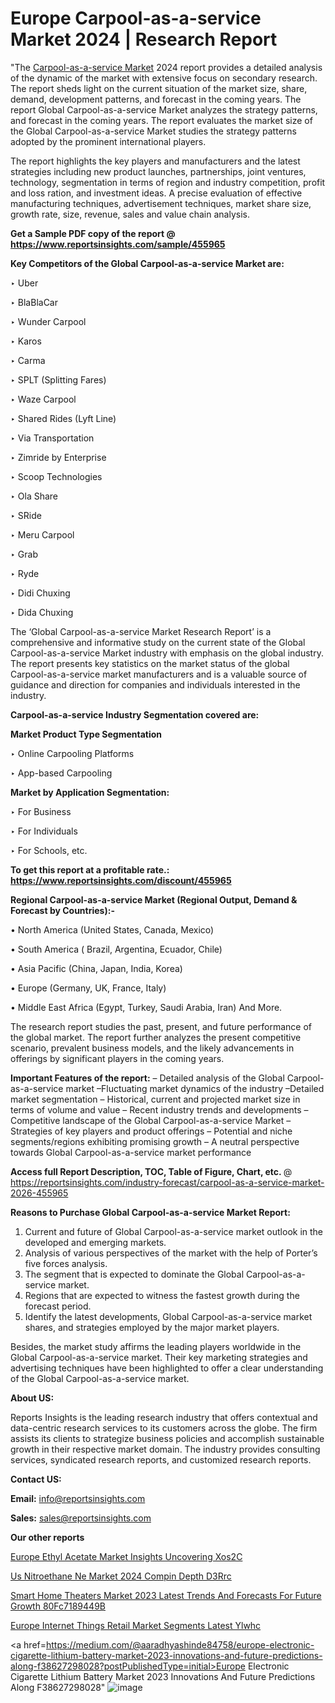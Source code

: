 # Europe Carpool-as-a-service Market 2024 | Research Report

"The <a href=https://www.reportsinsights.com/sample/455965>Carpool-as-a-service Market</a> 2024 report provides a detailed analysis of the dynamic of the market with extensive focus on secondary research. The report sheds light on the current situation of the market size, share, demand, development patterns, and forecast in the coming years. The report Global Carpool-as-a-service Market analyzes the strategy patterns, and forecast in the coming years. The report evaluates the market size of the Global Carpool-as-a-service Market studies the strategy patterns adopted by the prominent international players.

The report highlights the key players and manufacturers and the latest strategies including new product launches, partnerships, joint ventures, technology, segmentation in terms of region and industry competition, profit and loss ration, and investment ideas. A precise evaluation of effective manufacturing techniques, advertisement techniques, market share size, growth rate, size, revenue, sales and value chain analysis.

<strong>Get a Sample PDF copy of the report @ <a href=https://www.reportsinsights.com/sample/455965 style=color:#0000ff;>https://www.reportsinsights.com/sample/455965</a></strong>

<strong>Key Competitors of the Global Carpool-as-a-service Market are:</strong>

‣ Uber

‣ BlaBlaCar

‣ Wunder Carpool

‣ Karos

‣ Carma

‣ SPLT (Splitting Fares)

‣ Waze Carpool

‣ Shared Rides (Lyft Line)

‣ Via Transportation

‣ Zimride by Enterprise

‣ Scoop Technologies

‣ Ola Share

‣ SRide

‣ Meru Carpool

‣ Grab

‣ Ryde

‣ Didi Chuxing

‣ Dida Chuxing

The ‘Global Carpool-as-a-service Market Research Report’ is a comprehensive and informative study on the current state of the Global Carpool-as-a-service Market industry with emphasis on the global industry. The report presents key statistics on the market status of the global Carpool-as-a-service market manufacturers and is a valuable source of guidance and direction for companies and individuals interested in the industry.

<strong>Carpool-as-a-service Industry Segmentation covered are:</strong>

<strong>Market Product Type Segmentation</strong>

‣ Online Carpooling Platforms

‣ App-based Carpooling

<strong>Market by Application Segmentation:</strong>

‣ For Business

‣ For Individuals

‣ For Schools, etc.

<strong>To get this report at a profitable rate.: <a href=https://www.reportsinsights.com/discount/455965 style=color:#0000ff;>https://www.reportsinsights.com/discount/455965</a></strong>

<strong>Regional Carpool-as-a-service Market (Regional Output, Demand &amp; Forecast by Countries):-</strong>

• North America (United States, Canada, Mexico)

• South America ( Brazil, Argentina, Ecuador, Chile)

• Asia Pacific (China, Japan, India, Korea)

• Europe (Germany, UK, France, Italy)

• Middle East Africa (Egypt, Turkey, Saudi Arabia, Iran) And More.

The research report studies the past, present, and future performance of the global market. The report further analyzes the present competitive scenario, prevalent business models, and the likely advancements in offerings by significant players in the coming years.

<strong>Important Features of the report:</strong>
– Detailed analysis of the Global Carpool-as-a-service market
–Fluctuating market dynamics of the industry
–Detailed market segmentation
– Historical, current and projected market size in terms of volume and value
– Recent industry trends and developments
– Competitive landscape of the Global Carpool-as-a-service Market
– Strategies of key players and product offerings
– Potential and niche segments/regions exhibiting promising growth
– A neutral perspective towards Global Carpool-as-a-service market performance

<strong>Access full Report Description, TOC, Table of Figure, Chart, etc. </strong>@   <a href=https://reportsinsights.com/industry-forecast/carpool-as-a-service-market-2026-455965 style=color:#0000ff;>https://reportsinsights.com/industry-forecast/carpool-as-a-service-market-2026-455965</a>

<strong>Reasons to Purchase Global Carpool-as-a-service Market Report:</strong>
1. Current and future of Global Carpool-as-a-service market outlook in the developed and emerging markets.
2. Analysis of various perspectives of the market with the help of Porter’s five forces analysis.
3. The segment that is expected to dominate the Global Carpool-as-a-service market.
4. Regions that are expected to witness the fastest growth during the forecast period.
5. Identify the latest developments, Global Carpool-as-a-service market shares, and strategies employed by the major market players.

Besides, the market study affirms the leading players worldwide in the Global Carpool-as-a-service market. Their key marketing strategies and advertising techniques have been highlighted to offer a clear understanding of the Global Carpool-as-a-service market.

<strong><strong>About US</strong>:</strong>

Reports Insights is the leading research industry that offers contextual and data-centric research services to its customers across the globe. The firm assists its clients to strategize business policies and accomplish sustainable growth in their respective market domain. The industry provides consulting services, syndicated research reports, and customized research reports.

<strong>Contact US:</strong>

<p class=><b>Email:</b> <a href=mailto:info@reportsinsights.com>info@reportsinsights.com</a></p>
<p class=><b>Sales:</b> <a href=mailto:sales@reportsinsights.com>sales@reportsinsights.com</a></p>

<strong>Our other reports</strong>

<a href=https://www.linkedin.com/pulse/europe-ethyl-acetate-market-insights-uncovering-xos2c/>Europe Ethyl Acetate Market Insights Uncovering Xos2C</a>

<a href=https://www.linkedin.com/pulse/us-nitroethane-ne-market-2024-compin-depth-d3rrc/>Us Nitroethane Ne Market 2024 Compin Depth D3Rrc</a>

<a href=https://medium.com/@reportinsights.ja/smart-home-theaters-market-2023-latest-trends-and-forecasts-for-future-growth-80fc7189449b>Smart Home Theaters Market 2023 Latest Trends And Forecasts For Future Growth 80Fc7189449B</a>

<a href=https://www.linkedin.com/pulse/europe-internet-things-retail-market-segments-latest-ylwhc/>Europe Internet Things Retail Market Segments Latest Ylwhc</a>

<a href=https://medium.com/@aaradhyashinde84758/europe-electronic-cigarette-lithium-battery-market-2023-innovations-and-future-predictions-along-f38627298028?postPublishedType=initial>Europe Electronic Cigarette Lithium Battery Market 2023 Innovations And Future Predictions Along F38627298028</a>"
![image](https://github.com/Jaayaachit/RIResearch/assets/158452289/8d0f8833-8fa9-40ed-a066-91858624a700)
